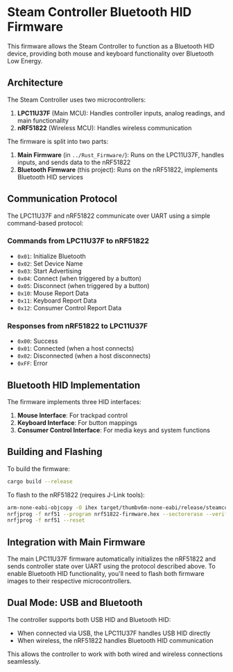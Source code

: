 # Steam Controller Bluetooth HID Firmware

This firmware allows the Steam Controller to function as a Bluetooth HID device, providing both mouse and keyboard functionality over Bluetooth Low Energy.

## Architecture

The Steam Controller uses two microcontrollers:

1. **LPC11U37F** (Main MCU): Handles controller inputs, analog readings, and main functionality
2. **nRF51822** (Wireless MCU): Handles wireless communication

The firmware is split into two parts:

1. **Main Firmware** (in `../Rust_Firmware/`): Runs on the LPC11U37F, handles inputs, and sends data to the nRF51822
2. **Bluetooth Firmware** (this project): Runs on the nRF51822, implements Bluetooth HID services

## Communication Protocol

The LPC11U37F and nRF51822 communicate over UART using a simple command-based protocol:

### Commands from LPC11U37F to nRF51822

- `0x01`: Initialize Bluetooth
- `0x02`: Set Device Name
- `0x03`: Start Advertising
- `0x04`: Connect (when triggered by a button)
- `0x05`: Disconnect (when triggered by a button)
- `0x10`: Mouse Report Data
- `0x11`: Keyboard Report Data
- `0x12`: Consumer Control Report Data

### Responses from nRF51822 to LPC11U37F

- `0x00`: Success
- `0x01`: Connected (when a host connects)
- `0x02`: Disconnected (when a host disconnects)
- `0xFF`: Error

## Bluetooth HID Implementation

The firmware implements three HID interfaces:

1. **Mouse Interface**: For trackpad control
2. **Keyboard Interface**: For button mappings
3. **Consumer Control Interface**: For media keys and system functions

## Building and Flashing

To build the firmware:

```bash
cargo build --release
```

To flash to the nRF51822 (requires J-Link tools):

```bash
arm-none-eabi-objcopy -O ihex target/thumbv6m-none-eabi/release/steamcontroller-nrf51822-firmware nrf51822-firmware.hex
nrfjprog -f nrf51 --program nrf51822-firmware.hex --sectorerase --verify
nrfjprog -f nrf51 --reset
```

## Integration with Main Firmware

The main LPC11U37F firmware automatically initializes the nRF51822 and sends controller state over UART using the protocol described above. To enable Bluetooth HID functionality, you'll need to flash both firmware images to their respective microcontrollers.

## Dual Mode: USB and Bluetooth

The controller supports both USB HID and Bluetooth HID:

- When connected via USB, the LPC11U37F handles USB HID directly
- When wireless, the nRF51822 handles Bluetooth HID communication

This allows the controller to work with both wired and wireless connections seamlessly.
